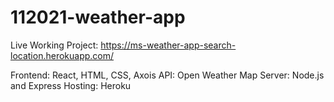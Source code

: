 # 112021-weather-app

Live Working Project:
https://ms-weather-app-search-location.herokuapp.com/

Frontend: React, HTML, CSS, Axois
API: Open Weather Map
Server: Node.js and Express
Hosting: Heroku
